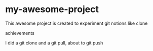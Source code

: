 # my-awesome-project

This awesome project is created to experiment git notions like clone

achievements

I did a git clone and a git pull, about to git push